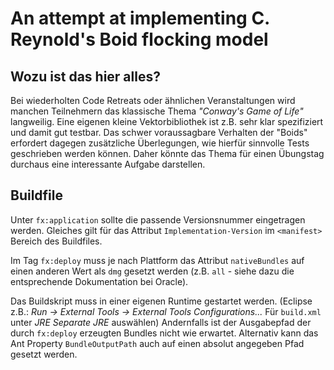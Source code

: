 # An attempt at implementing C. Reynold's Boid flocking model

Wozu ist das hier alles?
------------------------

Bei wiederholten Code Retreats oder ähnlichen Veranstaltungen wird manchen Teilnehmern das klassische
Thema _"Conway's Game of Life"_ langweilig.
Eine eigenen kleine Vektorbibliothek ist z.B. sehr klar spezifiziert und damit gut testbar.
Das schwer voraussagbare Verhalten der "Boids" erfordert dagegen zusätzliche Überlegungen, wie hierfür
sinnvolle Tests geschrieben werden können. Daher könnte das Thema für einen Übungstag durchaus eine
interessante Aufgabe darstellen.

Buildfile
---------

Unter `fx:application` sollte die passende Versionsnummer eingetragen werden.
Gleiches gilt für das Attribut `Implementation-Version` im `<manifest>` Bereich des Buildfiles.

Im Tag `fx:deploy` muss je nach Plattform das Attribut `nativeBundles` auf einen anderen Wert als `dmg`
gesetzt werden (z.B. `all` - siehe dazu die entsprechende Dokumentation bei Oracle).

Das Buildskript muss in einer eigenen Runtime gestartet werden.
(Eclipse z.B.: _Run -> External Tools -> External Tools Configurations..._ Für `build.xml` unter _JRE_ _Separate JRE_ auswählen)
Andernfalls ist der Ausgabepfad der durch `fx:deploy` erzeugten Bundles nicht wie erwartet. Alternativ kann das Ant Property
`BundleOutputPath` auch auf einen absolut angegeben Pfad gesetzt werden.
